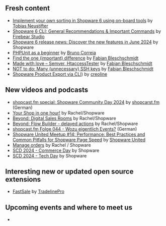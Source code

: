 ## Fresh content

* [Implement your own sorting in Shopware 6 using on-board tools](https://neustifter-design.translate.goog/eigene-sortierung-in-shopware-6-mit-bordmitteln/?_x_tr_sl=de&_x_tr_tl=en&_x_tr_hl=en&_x_tr_pto=wapp) by [Tobias Neustifter](https://neustifter.design)
* [Shopware 6 CLI: General Recommendations & Important Commands](https://firebearstudio.com/blog/shopware-cli-general-recommendations-important-commands.html) by [Firebear Studio](https://firebearstudio.com)
* [Shopware 6 release news: Discover the new features in June 2024](https://www.shopware.com/en/news/shopware-6-release-news-june-2024/) by Shopware
* [PHPUnit as a beginner](https://winkelwagen.de/2024/06/11/phpunit-as-a-beginner/) by [Bruno Correia](https://winkelwagen.de/author/brunowinkelwagen/)
* [Find the one (important) difference](https://winkelwagen.de/2024/06/13/find-the-one-important-difference/) by [Fabian Bleschschmidt](https://winkelwagen.de/author/fabianblechschmidt/)
* [Made with love – Semver, HtaccessTester](https://winkelwagen.de/2024/06/20/made-with-love-semver-htaccesstester/) by [Fabian Bleschschmidt](https://winkelwagen.de/author/fabianblechschmidt/)
* [NOT to do: Many (unnecessary) SSH keys](https://winkelwagen.de/2024/06/18/not-to-do-many-unnecessary-ssh-keys/) by [Fabian Bleschschmidt](https://winkelwagen.de/author/fabianblechschmidt/)
* [Shopware Product Export via CLI](https://help.creoline.com/en/doc/shopware-product-export-via-cli-N65xpQ4DCV)) by [creoline](https://help.creoline.com/en)

## New videos and podcasts

* [shopcast.fm special: Shopware Community Day 2024](https://www.youtube.com/watch?v=s_RpkgtuJGE) by [shopcarst.fm](https://www.youtube.com/@shopcastfm) (German)
* [Your Shop in one hour!](https://www.youtube.com/watch?v=5f-2nIoXTn8) by Rachel/Shopware
* [Beyond: Digital Sales Rooms](https://www.youtube.com/watch?v=E_UVg7XS0QI) by Rachel/Shopware
* [Beyond: Flow Builder - delayed actions](https://www.youtube.com/watch?v=YiQ9vtn6pbU) by Rachel/Shopware
* [shopcast.fm Folge 044 - Wozu eigentlich Events?](https://www.youtube.com/watch?v=Le4RtZyEe0M) (German)
* [Shopware United Meetup #14: Performance: Best Practices and Common Pitfalls for Shopware Page Speed](https://www.youtube.com/watch?v=hVFi3-5yVZg) by [Shopware United](https://www.youtube.com/@shopwareunited8647)
* [Manage orders](https://www.youtube.com/watch?v=DhmYdWGRdGw) by Rachel / Shopware
* [SCD 2024 - Commerce Day](https://www.youtube.com/playlist?list=PLIuVKoqh5xgJBV9UWF25kweNhlxyTdCFJ) by Shopware
* [SCD 2024 - Tech Day](https://www.youtube.com/playlist?list=PLIuVKoqh5xgI16vciL7SZa26pAKj794pp) by Shopware

## Interesting new or updated open source extensions

* [FastSale](https://github.com/tradelinepro/fast-sale) by [TradelinePro](https://github.com/tradelinepro)

## Upcoming events and where to meet us

* []()


